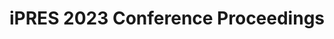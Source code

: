 ---
abstract: null
creators: []
date: null
document_url: https://www.ideals.illinois.edu/items/128305/bitstreams/437836/data.pdf
grand_parent: iPRES
institutions: []
keywords:
- conference proceedings
landing_page_url: https://hdl.handle.net/2142/121102
language: eng
layout: publication
license: CC-BY 4.0 International
notes_url: null
parent: iPRES 2023
publication_type: paper
size: null
slides_url: null
source_name: iPRES
stream_url: null
title: iPRES 2023 Conference Proceedings
year: 2023
---